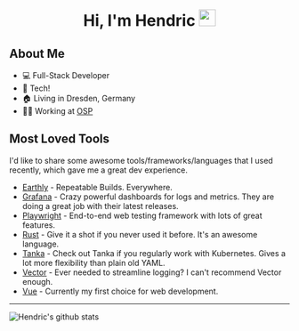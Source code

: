 <div align="center">
  <h1>Hi, I'm Hendric
    <img src="https://media1.giphy.com/media/LOnt6uqjD9OexmQJRB/giphy.gif?cid=790b7611cc4ab9d3f34ad6a93a38902b037ef6f5c9b2621b&rid=giphy.gif&ct=g" width="30px">
  </h1>
</div>

## About Me

- 💻 Full-Stack Developer
- 💖 Tech!
- 🏠 Living in Dresden, Germany
- 👨‍💻 Working at [OSP](https://osp.de/en)

## Most Loved Tools

I'd like to share some awesome tools/frameworks/languages that I used recently, which gave me a great dev experience.

- [Earthly](https://earthly.dev/) - Repeatable Builds. Everywhere.
- [Grafana](https://grafana.com/) - Crazy powerful dashboards for logs and metrics. They are doing a great job with their latest releases.
- [Playwright](https://playwright.dev/) - End-to-end web testing framework with lots of great features.
- [Rust](https://www.rust-lang.org/) - Give it a shot if you never used it before. It's an awesome language.
- [Tanka](https://tanka.dev/) - Check out Tanka if you regularly work with Kubernetes. Gives a lot more flexibility than plain old YAML.
- [Vector](https://vector.dev/) - Ever needed to streamline logging? I can't recommend Vector enough.
- [Vue](https://vuejs.org/) - Currently my first choice for web development.

---

![Hendric's github stats](https://github-readme-stats.vercel.app/api?username=hendric-dev&count_private=true&show_icons=true&theme=default)
